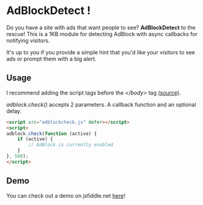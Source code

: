 # AdBlockDetect !

Do you have a site with ads that want people to see? **AdBlockDetect** to the rescue! This is a 1KB module for detecting AdBlock with async callbacks for notifying visitors.

It's up to you if you provide a simple hint that you'd like your visitors to see ads or prompt them with a big alert.

## Usage

I recommend adding the script tags before the _\</body>_ tag [(source)](https://developer.yahoo.com/performance/rules.html#js_bottom).

_adblock.check()_ accepts 2 parameters. A callback function and an optional delay. 

```html
<script src="adblockcheck.js" defer></script>
<script>
adblock.check(function (active) {
    if (active) {
        // AdBlock is currently enabled
    }
}, 500);
</script>
```

## Demo

You can check out a demo on jsfiddle.net [here](http://jsfiddle.net/jillesme/ejq98wem/)!
